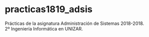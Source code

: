 # practicas1819_adsis
Prácticas de la asignatura Administración de Sistemas 2018-2018.  
2º Ingeniería Informática en UNIZAR.
